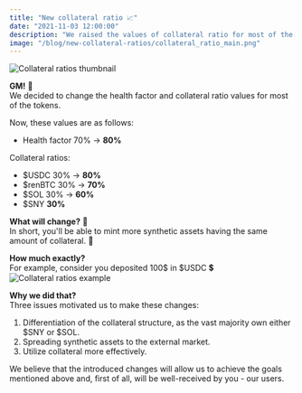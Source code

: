 ```yaml
---
title: "New collateral ratio 📈"
date: "2021-11-03 12:00:00"
description: "We raised the values of collateral ratio for most of the tokens."
image: "/blog/new-collateral-ratios/collateral_ratio_main.png"
---
```

![Collateral ratios thumbnail](/blog/new-collateral-ratios/collateral_ratio_main.png "horizontal")

**GM!** 👋  
We decided to change the health factor and collateral ratio values for most of the tokens.

Now, these values are as follows:  
* Health factor 70% -> **80%**  

Collateral ratios:
* $USDC 30% -> **80%**
* $renBTC 30% -> **70%**
* $SOL 30% -> **60%**
* $SNY **30%**

**What will change?** 🤔  
In short, you'll be able to mint more synthetic assets having the same amount of collateral. 🤑


**How much exactly?**  
For example, consider you deposited 100$ in $USDC 💲
![Collateral ratios example](/blog/new-collateral-ratios/collateral_ratio_example.png "horizontal")



**Why we did that?**  
Three issues motivated us to make these changes:  
1) Differentiation of the collateral structure, as the vast majority own either $SNY or $SOL.
2) Spreading synthetic assets to the external market.
3) Utilize collateral more effectively.

We believe that the introduced changes will allow us to achieve the goals mentioned above and, first of all, will be well-received by you - our users.
